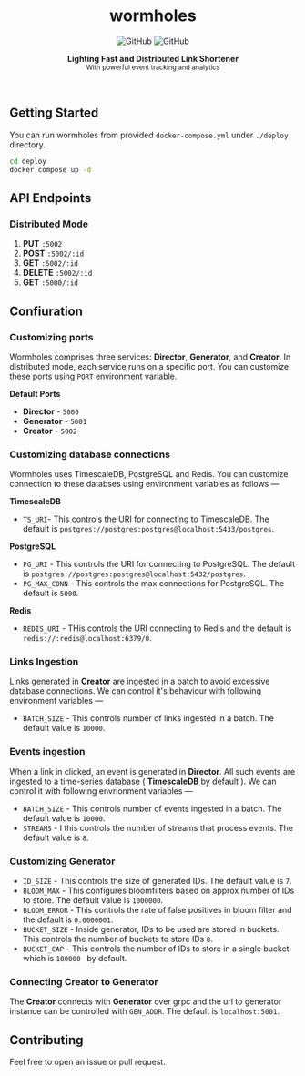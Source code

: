 <h1 align="center">wormholes</h1>
<p align='center'>
  <img alt="GitHub" src="https://img.shields.io/github/actions/workflow/status/noquark/wormholes/docker.yml?logo=github&style=flat-square" />
  <img alt="GitHub" src="https://img.shields.io/github/license/noquark/wormholes?logo=gnu&style=flat-square" />
</p>
<p align="center">
  <b>Lighting Fast and Distributed Link Shortener</b><br />
  <sub>With powerful event tracking and analytics</sub>
</p>
<br />

## Getting Started

You can run wormholes from provided `docker-compose.yml` under `./deploy` directory.

```sh
cd deploy
docker compose up -d
```

## API Endpoints

### Distributed Mode

1. **PUT** `:5002`
2. **POST** `:5002/:id`
3. **GET** `:5002/:id`
4. **DELETE** `:5002/:id`
5. **GET** `:5000/:id`

## Confiuration

### Customizing ports

Wormholes comprises three services: **Director**, **Generator**, and **Creator**. In distributed mode, each service runs on a specific port. You can customize these ports using `PORT` environment variable.

**Default Ports**

- **Director** - `5000`
- **Generator** - `5001`
- **Creator** - `5002`

### Customizing database connections

Wormholes uses TimescaleDB, PostgreSQL and Redis. You can customize connection to these databses using environment variables as follows &mdash;

**TimescaleDB**

- `TS_URI`- This controls the URI for connecting to TimescaleDB. The default is `postgres://postgres:postgres@localhost:5433/postgres`.

**PostgreSQL**

- `PG_URI` - This controls the URI for connecting to PostgreSQL. The default is `postgres://postgres:postgres@localhost:5432/postgres`.
- `PG_MAX_CONN` - This controls the max connections for PostgreSQL. The default is `5000`.

**Redis**

- `REDIS_URI` - THis controls the URI connecting to Redis and the default is `redis://:redis@localhost:6379/0`.

### Links Ingestion

Links generated in **Creator** are ingested in a batch to avoid excessive database connections. We can control it's behaviour with following environment variables &mdash;

- `BATCH_SIZE` - This controls number of links ingested in a batch. The default value is `10000`.

### Events ingestion

When a link in clicked, an event is generated in **Director**. All such events are ingested to a time-series database ( **TimescaleDB** by default ). We can control it with following envrionment variables &mdash;

- `BATCH_SIZE` - This controls number of events ingested in a batch. The default value is `10000`.
- `STREAMS` - I this controls the number of streams that process events. The default value is `8`.

### Customizing Generator

- `ID_SIZE` - This controls the size of generated IDs. The default value is `7`.
- `BLOOM_MAX` - This configures bloomfilters based on approx number of IDs to store. The default value is `1000000`.
- `BLOOM_ERROR` - This controls the rate of false positives in bloom filter and the default is `0.0000001`.
- `BUCKET_SIZE` - Inside generator, IDs to be used are stored in buckets. This controls the number of buckets to store IDs `8`.
- `BUCKET_CAP` - This controls the number of IDs to store in a single bucket which is `100000 ` by default.

### Connecting Creator to Generator

The **Creator** connects with **Generator** over grpc and the url to generator instance can be controlled with `GEN_ADDR`. The default is `localhost:5001`.

## Contributing

Feel free to open an issue or pull request.
